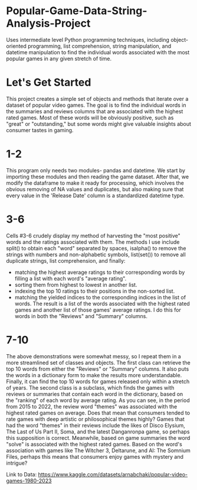 # Popular-Game-Data-String-Analysis-Project
Uses intermediate level Python programming techniques, including object-oriented programming, list comprehension, string manipulation, and datetime manipulation to find the individual words associated with the most popular games in any given stretch of time.

# Let's Get Started
This project creates a simple set of objects and methods that iterate over a dataset of popular video games. The goal is to find the individual words in the summaries and reviews columns that are associated with the highest rated games. Most of these words will be obviously positive, such as "great" or "outstanding," but some words might give valuable insights about consumer tastes in gaming.
# 1-2
This program only needs two modules- pandas and datetime. We start by importing these modules and then reading the game dataset. After that, we modify the dataframe to make it ready for processing, which involves the obvious removing of NA values and duplicates, but also making sure that every value in the 'Release Date' column is a standardized datetime type.
# 3-6
Cells #3-6 crudely display my method of harvesting the "most positive" words and the ratings associated with them. The methods I use include split() to obtain each "word" separated by spaces, isalpha() to remove the strings with numbers and non-alphabetic symbols, list(set()) to remove all duplicate strings, list comprehension, and finally:
- matching the highest average ratings to their corresponding words by filling a list with each word's "average rating".
- sorting them from highest to lowest in another list.
- indexing the top 10 ratings to their positions in the non-sorted list. 
- matching the yielded indices to the corresponding indices in the list of words. 
The result is a list of the words associated with the highest rated games and another list of those games' average ratings. I do this for words in both the "Reviews" and "Summary" columns.
# 7-10
The above demonstrations were somewhat messy, so I repeat them in a more streamlined set of classes and objects. The first class can retrieve the top 10 words from either the "Reviews" or "Summary" columns. It also puts the words in a dictionary form to make the results more understandable. Finally, it can find the top 10 words for games released only within a stretch of years. The second class is a subclass, which finds the games with reviews or summaries that contain each word in the dictionary, based on the "ranking" of each word by average rating.
As you can see, in the period from 2015 to 2022, the review word "themes" was associated with the highest rated games on average. Does that mean that consumers tended to rate games with deep artistic or philosophical themes highly? Games that had the word "themes" in their reviews include the likes of Disco Elysium, The Last of Us Part II, Soma, and the latest Danganronpa game, so perhaps this supposition is correct. Meanwhile, based on game summaries the word "solve" is associated with the highest rated games. Based on the word's association with games like The Witcher 3, Deltarune, and AI: The Somnium Files, perhaps this means that consumers enjoy games with mystery and intrigue?

Link to Data: https://www.kaggle.com/datasets/arnabchaki/popular-video-games-1980-2023
